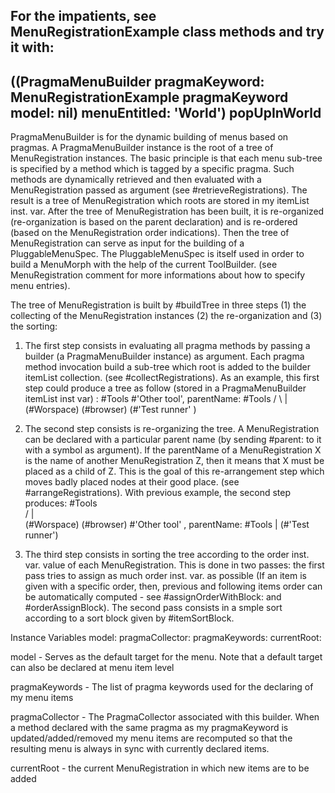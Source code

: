 For the impatients, see MenuRegistrationExample class methods and try it with:---------------((PragmaMenuBuilder pragmaKeyword: MenuRegistrationExample pragmaKeyword model: nil) menuEntitled: 'World') popUpInWorld---------------PragmaMenuBuilder is for the dynamic building of menus based on pragmas. A PragmaMenuBuilder instance is the root of a tree of MenuRegistration instances.The basic principle is that each menu sub-tree is specified by a method which is tagged by a specific pragma. Such methods are dynamically retrieved and then evaluated with a MenuRegistration passed as argument (see #retrieveRegistrations). The result is a tree of MenuRegistration which roots are stored in my itemList inst. var.After the tree of MenuRegistration has been built, it is re-organized (re-organization is based on the parent declaration) and is re-ordered (based on the MenuRegistration order indications). Then the tree of MenuRegistration can serve as input for the building of a PluggableMenuSpec. The PluggableMenuSpec is itself used in order to build a MenuMorph with the help of the current ToolBuilder. (see MenuRegistration comment for more informations about how to specify menu entries).The tree of MenuRegistration is built by #buildTree in three steps (1) the  collecting of the MenuRegistration instances (2) the re-organization and (3) the sorting:1) The first step consists in evaluating all pragma methods by passing a builder (a PragmaMenuBuilder instance) as argument. Each pragma method invocation build a sub-tree which root is added to the builder itemList collection. (see #collectRegistrations).As an example, this first step could produce a tree as follow (stored in a PragmaMenuBuilder itemList inst var) :				#Tools						#'Other tool', parentName: #Tools				/	\										|	(#Worspace)	(#browser)						(#'Test runner' )2) The second step consists is re-organizing the tree. A MenuRegistration can be declared with a particular parent name (by sending #parent: to it with a symbol as argument). If the parentName of a MenuRegistration X is the name of another MenuRegistration Z, then it means that X must be placed as a child of Z. This is the goal of this re-arrangement step which moves badly placed nodes at their good place. (see #arrangeRegistrations).With previous example, the second step produces:						#Tools												/		|			\	(#Worspace)	(#browser)		#'Other tool' , parentName: #Tools											|									(#'Test runner')2) The third step consists in sorting the tree according to the order inst. var. value of each MenuRegistration. This is done in two passes: the first pass tries to assign as much order inst. var. as possible (If an item is given with a specific order, then, previous and following items order can be automatically computed - see #assignOrderWithBlock: and #orderAssignBlock). The second pass consists in a smple sort according to a sort block given by #itemSortBlock.Instance Variables	model:		<Object>	pragmaCollector:		<PragmaCollection>	pragmaKeywords:		<Collection of Symbol>	currentRoot: 			<MenuRegistration>model	- Serves as the default target for the menu. Note that a default target can also be declared at menu item levelpragmaKeywords	- The list of pragma keywords used for the declaring of my menu itemspragmaCollector	- The PragmaCollector associated with this builder. When a method declared with the same pragma as my pragmaKeyword is updated/added/removed my menu items are recomputed so that the resulting menu is always in sync with currently declared items.	currentRoot	- the current MenuRegistration in which new items are to be added